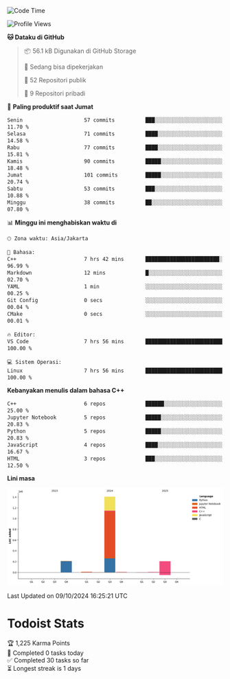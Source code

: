 <!--START_SECTION:waka-->
![Code Time](http://img.shields.io/badge/Code%20Time-56%20hrs%2058%20mins-blue)

![Profile Views](http://img.shields.io/badge/Profil%20dilihat-2-blue)

**🐱 Dataku di GitHub** 

> 📦 56.1 kB Digunakan di GitHub Storage 
 > 
> 💼 Sedang bisa dipekerjakan
 > 
> 📜 52 Repositori publik 
 > 
> 🔑 9 Repositori pribadi 
 > 
📅 **Paling produktif saat Jumat** 

```text
Senin                    57 commits          ███░░░░░░░░░░░░░░░░░░░░░░   11.70 % 
Selasa                   71 commits          ████░░░░░░░░░░░░░░░░░░░░░   14.58 % 
Rabu                     77 commits          ████░░░░░░░░░░░░░░░░░░░░░   15.81 % 
Kamis                    90 commits          █████░░░░░░░░░░░░░░░░░░░░   18.48 % 
Jumat                    101 commits         █████░░░░░░░░░░░░░░░░░░░░   20.74 % 
Sabtu                    53 commits          ███░░░░░░░░░░░░░░░░░░░░░░   10.88 % 
Minggu                   38 commits          ██░░░░░░░░░░░░░░░░░░░░░░░   07.80 % 
```


📊 **Minggu ini menghabiskan waktu di** 

```text
🕑︎ Zona waktu: Asia/Jakarta

💬 Bahasa: 
C++                      7 hrs 42 mins       ████████████████████████░   96.99 % 
Markdown                 12 mins             █░░░░░░░░░░░░░░░░░░░░░░░░   02.70 % 
YAML                     1 min               ░░░░░░░░░░░░░░░░░░░░░░░░░   00.25 % 
Git Config               0 secs              ░░░░░░░░░░░░░░░░░░░░░░░░░   00.04 % 
CMake                    0 secs              ░░░░░░░░░░░░░░░░░░░░░░░░░   00.01 % 

🔥 Editor: 
VS Code                  7 hrs 56 mins       █████████████████████████   100.00 % 

💻 Sistem Operasi: 
Linux                    7 hrs 56 mins       █████████████████████████   100.00 % 
```

**Kebanyakan menulis dalam bahasa C++** 

```text
C++                      6 repos             ██████░░░░░░░░░░░░░░░░░░░   25.00 % 
Jupyter Notebook         5 repos             █████░░░░░░░░░░░░░░░░░░░░   20.83 % 
Python                   5 repos             █████░░░░░░░░░░░░░░░░░░░░   20.83 % 
JavaScript               4 repos             ████░░░░░░░░░░░░░░░░░░░░░   16.67 % 
HTML                     3 repos             ███░░░░░░░░░░░░░░░░░░░░░░   12.50 % 
```



**Lini masa**

![Lines of Code chart](https://raw.githubusercontent.com/yusuf601/yusuf601/main/assets/bar_graph.png)


 Last Updated on 09/10/2024 16:25:21 UTC
<!--END_SECTION:waka-->
# Todoist Stats

<!-- TODO-IST:START -->
🏆  1,225 Karma Points           
🌸  Completed 0 tasks today           
✅  Completed 30 tasks so far           
⏳  Longest streak is 1 days
<!-- TODO-IST:END -->
